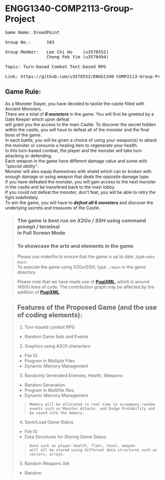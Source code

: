 # ENGG1340-COMP2113-Group-Project

<pre>
Game Name: DreadPoint

Group No.:      103

Group Member:   Lee Chi Ho    (u3578552)
                Cheng Pak Yim (u3578494)

Topic: Turn-based Combat Text-based RPG

Link: https://github.com/u3578552/ENGG1340-COMP2113-Group-Project
</pre>

## **Game Rule:**  
As a Monster Slayer, you have decided to tackle the castle filled with Ancient Monsters.  
There are a total of ***6 monsters*** in the game. You will first be greeted by a Gate Keeper which upon defeat  
will grant you the access to the main Castle. To discover the secret hidden within the castle, you will have to    defeat all of the monster and the final boss of the game.  
In each battle, you will be given a choice of using your weapon(s) to attack the monster or consume a healing item to regenerate your health.   
In this turn-based combat, the player and the monster will take turn attacking or defending.  
Each weapon in the game have different damage value and some with *"special ability"*.  
Monster will also equip themselves with shield which can br broken with enough damage or using weapon that deals the opposite damage type.  
If you have defeated the monster, you will gain access to the next monster in the castle and be transfered back to the main lobby.  
If you could not defeat the monster, don't feat, you will be able to retry the fight indefinitely.  
To win the game, you will have to ***defeat all 6 monsters*** and discover the underlying secrets and treasures of the Castle.

> ### The game is best run on **_X2Go / SSH_** using command prompt / terminal <br> in **Full Screen Mode**
> ### To showcase the arts and elements in the game

>Please use makefile to ensure that the game is up to date ,type `make main`. <br/> To execute the game using X2Go/SSH, type `./main` in the game directory.

>Please note that we have made use of **[PugiXML](https://github.com/zeux/pugixml)**, which is around 14500 lines of code.
> The contribution graph may be affected by the addition of **[PugiXML](https://github.com/zeux/pugixml)**.

> ## Features of the Proposed Game (and the use of coding elements):
>1. Turn-based combat RPG
>  - Random Game Sets and Events
>2. Graphics using ASCII characters
>  - File IO
>  - Program in Multiple Files
>  - Dynamic Memory Management
>3. Randomly Generated Enemies, Health, Weapons
>  - Random Generation
>  - Program in Multifile files
>  - Dynamic Memory Management
>>     Memory will be allocated in real time to accompany random events such as Monster Attacks  and Dodge Probability and be saved into the memory.
>4. Save/Load Game Status
>  - File IO
>  - Data Structures for Storing Game Status
>>     Data such as player health, floor, level, weapon
>>     will all be stored using different data structures such as vectors, arrays.
>5. Random Weapons Set
>  - Random
